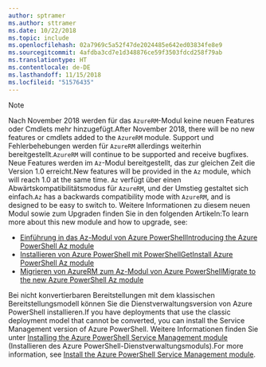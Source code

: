 ```yaml
---
author: sptramer
ms.author: sttramer
ms.date: 10/22/2018
ms.topic: include
ms.openlocfilehash: 02a7969c5a52f47de2024485e642ed03834fe8e9
ms.sourcegitcommit: 4afdba3cd7e1d348876ce59f3503fdcd258f79ab
ms.translationtype: HT
ms.contentlocale: de-DE
ms.lasthandoff: 11/15/2018
ms.locfileid: "51576435"
---
```

> [!NOTE]
> 
> <span data-ttu-id="133a0-101">Nach November 2018 werden für das `AzureRM`-Modul keine neuen Features oder Cmdlets mehr hinzugefügt.</span><span class="sxs-lookup"><span data-stu-id="133a0-101">After November 2018, there will be no new features or cmdlets added to the `AzureRM` module.</span></span> <span data-ttu-id="133a0-102">Support und Fehlerbehebungen werden für `AzureRM` allerdings weiterhin bereitgestellt.</span><span class="sxs-lookup"><span data-stu-id="133a0-102">`AzureRM` will continue to be supported and receive bugfixes.</span></span> <span data-ttu-id="133a0-103">Neue Features werden im `Az`-Modul bereitgestellt, das zur gleichen Zeit die Version 1.0 erreicht.</span><span class="sxs-lookup"><span data-stu-id="133a0-103">New features will be provided in the `Az` module, which will reach 1.0 at the same time.</span></span> <span data-ttu-id="133a0-104">`Az` verfügt über einen Abwärtskompatibilitätsmodus für `AzureRM`, und der Umstieg gestaltet sich einfach.</span><span class="sxs-lookup"><span data-stu-id="133a0-104">`Az` has a backwards compatibility mode with `AzureRM`, and is designed to be easy to switch to.</span></span> <span data-ttu-id="133a0-105">Weitere Informationen zu diesem neuen Modul sowie zum Upgraden finden Sie in den folgenden Artikeln:</span><span class="sxs-lookup"><span data-stu-id="133a0-105">To learn more about this new module and how to upgrade, see:</span></span>
>
> * [<span data-ttu-id="133a0-106">Einführung in das Az-Modul von Azure PowerShell</span><span class="sxs-lookup"><span data-stu-id="133a0-106">Introducing the Azure PowerShell Az module</span></span>](/powershell/azure/new-azureps-module-az)
> * [<span data-ttu-id="133a0-107">Installieren von Azure PowerShell mit PowerShellGet</span><span class="sxs-lookup"><span data-stu-id="133a0-107">Install Azure PowerShell Az module</span></span>](/powershell/azure/install-az-ps)
> * [<span data-ttu-id="133a0-108">Migrieren von AzureRM zum Az-Modul von Azure PowerShell</span><span class="sxs-lookup"><span data-stu-id="133a0-108">Migrate to the new Azure PowerShell Az module</span></span>](/powershell/azure/migrate-from-azurerm-to-az)
>
> <span data-ttu-id="133a0-109">Bei nicht konvertierbaren Bereitstellungen mit dem klassischen Bereitstellungsmodell können Sie die Dienstverwaltungsversion von Azure PowerShell installieren.</span><span class="sxs-lookup"><span data-stu-id="133a0-109">If you have deployments that use the classic deployment model that cannot be converted, you can install the Service Management version of Azure PowerShell.</span></span> <span data-ttu-id="133a0-110">Weitere Informationen finden Sie unter [Installing the Azure PowerShell Service Management module](/powershell/azure/servicemanagement/install-azure-ps) (Installieren des Azure PowerShell-Dienstverwaltungsmoduls).</span><span class="sxs-lookup"><span data-stu-id="133a0-110">For more information, see [Install the Azure PowerShell Service Management module](/powershell/azure/servicemanagement/install-azure-ps).</span></span>
